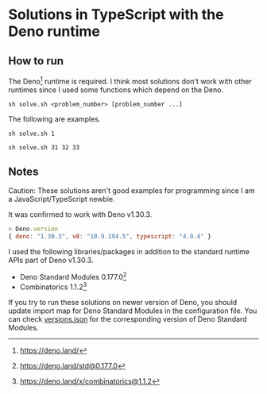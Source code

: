 # Solutions in TypeScript with the Deno runtime

## How to run

The Deno[^1] runtime is required. I think most solutions don't work with other runtimes since I used some functions which depend on the Deno.

```console
sh solve.sh <problem_number> [problem_number ...]
```

The following are examples.

```console
sh solve.sh 1
```

```console
sh solve.sh 31 32 33
```

## Notes

Caution: These solutions aren't good examples for programming since I am a JavaScript/TypeScript newbie.

It was confirmed to work with Deno v1.30.3.

```js
> Deno.version
{ deno: "1.30.3", v8: "10.9.194.5", typescript: "4.9.4" }
```

I used the following libraries/packages in addition to the standard runtime APIs part of Deno v1.30.3.

- Deno Standard Modules 0.177.0[^2]
- Combinatorics 1.1.2[^3]

If you try to run these solutions on newer version of Deno, you should update import map for Deno Standard Modules in the configuration file.
You can check [versions.json](https://github.com/denoland/dotland/blob/main/versions.json) for the corresponding version of Deno Standard Modules.

[^1]: https://deno.land/

[^2]: https://deno.land/std@0.177.0

[^3]: https://deno.land/x/combinatorics@1.1.2

